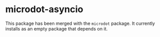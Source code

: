 microdot-asyncio
================

This package has been merged with the ``microdot`` package. It currently
installs as an empty package that depends on it.
